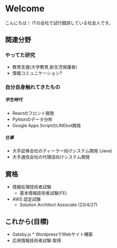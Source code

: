 # Welcome
こんにちは！
ITの会社で試行錯誤している社会人です。

## 関連分野
### やってた研究
- 教育支援(大学教育,新生児保護者)
- 情報コミュニケーション?

### 自分自身触れてきたもの
##### 学生時代
- Reactのフロント開発
- Pyhtonのデータ分析
- Google Apps ScriptのLINEbot開発

##### 仕事
- 大手証券会社のディーラー向けシステム開発 (Java)
- 大手通信会社の代理店向けシステム開発

## 資格
- 情報処理技術者試験
  - 基本情報技術者試験(FE)
- AWS 認定試験
  -  Solution Architect Associate (23/4/27)

## これから(目標)
- Gatsby.js * WordpressでWebサイト構築
- 応用情報技術者試験 取得
